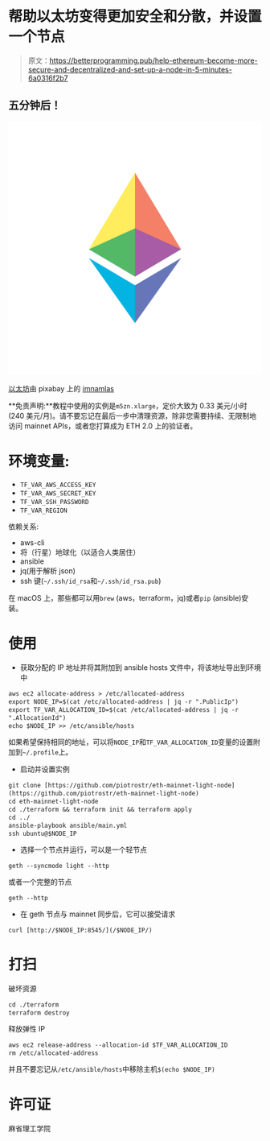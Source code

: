 # 帮助以太坊变得更加安全和分散，并设置一个节点

> 原文：<https://betterprogramming.pub/help-ethereum-become-more-secure-and-decentralized-and-set-up-a-node-in-5-minutes-6a0316f2b7>

## 五分钟后！

![](img/4af0ed4521e1c0cd1783658d24c690ca.png)

[以太坊](https://pixabay.com/vectors/ethereum-logo-ethereum-icon-6278328/)由 pixabay 上的 [imnamlas](https://pixabay.com/users/imnamlas-15727080/)

**免责声明:**教程中使用的实例是`m5zn.xlarge`，定价大致为 0.33 美元/小时(240 美元/月)。请不要忘记在最后一步中清理资源，除非您需要持续、无限制地访问 mainnet APIs，或者您打算成为 ETH 2.0 上的验证者。

# 环境变量:

*   `TF_VAR_AWS_ACCESS_KEY`
*   `TF_VAR_AWS_SECRET_KEY`
*   `TF_VAR_SSH_PASSWORD`
*   `TF_VAR_REGION`

依赖关系:

*   aws-cli
*   将（行星）地球化（以适合人类居住）
*   ansible
*   jq(用于解析 json)
*   ssh 键(`~/.ssh/id_rsa`和`~/.ssh/id_rsa.pub`)

在 macOS 上，那些都可以用`brew` (aws，terraform，jq)或者`pip` (ansible)安装。

# 使用

*   获取分配的 IP 地址并将其附加到 ansible hosts 文件中，将该地址导出到环境中

```
aws ec2 allocate-address > /etc/allocated-address
export NODE_IP=$(cat /etc/allocated-address | jq -r ".PublicIp")
export TF_VAR_ALLOCATION_ID=$(cat /etc/allocated-address | jq -r ".AllocationId")
echo $NODE_IP >> /etc/ansible/hosts
```

如果希望保持相同的地址，可以将`NODE_IP`和`TF_VAR_ALLOCATION_ID`变量的设置附加到`~/.profile`上。

*   启动并设置实例

```
git clone [https://github.com/piotrostr/eth-mainnet-light-node](https://github.com/piotrostr/eth-mainnet-light-node)
cd eth-mainnet-light-node
cd ./terraform && terraform init && terraform apply
cd ../
ansible-playbook ansible/main.yml
ssh ubuntu@$NODE_IP
```

*   选择一个节点并运行，可以是一个轻节点

```
geth --syncmode light --http
```

或者一个完整的节点

```
geth --http
```

*   在 geth 节点与 mainnet 同步后，它可以接受请求

```
curl [http://$NODE_IP:8545/](/$NODE_IP/)
```

# 打扫

破坏资源

```
cd ./terraform
terraform destroy
```

释放弹性 IP

```
aws ec2 release-address --allocation-id $TF_VAR_ALLOCATION_ID
rm /etc/allocated-address
```

并且不要忘记从`/etc/ansible/hosts`中移除主机`$(echo $NODE_IP)`

# 许可证

麻省理工学院